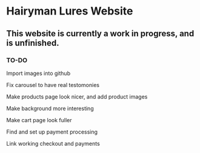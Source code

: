 # Hairyman Lures Website
## This website is currently a work in progress, and is unfinished.

### TO-DO
Import images into github

Fix carousel to have real testomonies

Make products page look nicer, and add product images

Make background more interesting

Make cart page look fuller

Find and set up payment processing

Link working checkout and payments

